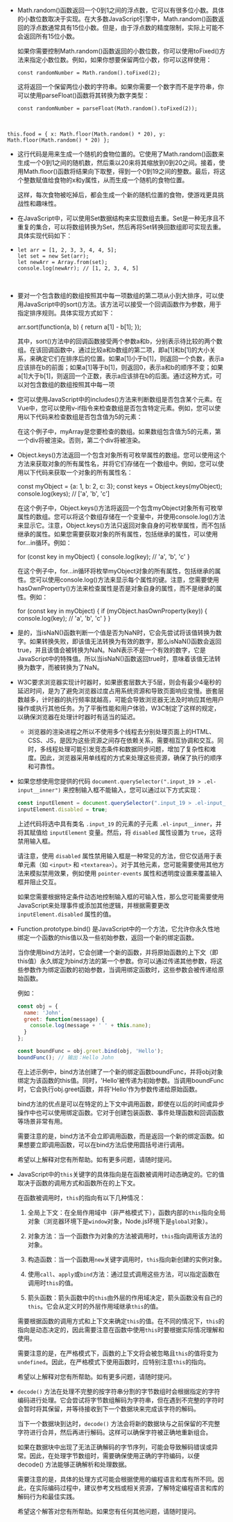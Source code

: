 + Math.random()函数返回一个0到1之间的浮点数，它可以有很多位小数。具体的小数位数取决于实现。在大多数JavaScript引擎中，Math.random()函数返回的浮点数通常具有15位小数。但是，由于浮点数的精度限制，实际上可能不会返回所有15位小数。

  如果你需要控制Math.random()函数返回的小数位数，你可以使用toFixed()方法来指定小数位数。例如，如果你想要保留两位小数，你可以这样使用：

  ```
  const randomNumber = Math.random().toFixed(2);
  ```

  这将返回一个保留两位小数的字符串。如果你需要一个数字而不是字符串，你可以使用parseFloat()函数将其转换为数字类型：

  ```
  const randomNumber = parseFloat(Math.random().toFixed(2));
  ```

  ​

```
this.food = { x: Math.floor(Math.random() * 20), y: Math.floor(Math.random() * 20) };
```

+ 这行代码是用来生成一个随机的食物位置的。它使用了Math.random()函数来生成一个0到1之间的随机数，然后乘以20来将其缩放到0到20之间。接着，使用Math.floor()函数将结果向下取整，得到一个0到19之间的整数。最后，将这个整数赋值给食物的x和y属性，从而生成一个随机的食物位置。

  这样，每次食物被吃掉后，都会生成一个新的随机位置的食物，使游戏更具挑战性和趣味性。

+ 在JavaScript中，可以使用Set数据结构来实现数组去重。Set是一种无序且不重复的集合，可以将数组转换为Set，然后再将Set转换回数组即可实现去重。具体实现代码如下：

+ ```
  let arr = [1, 2, 3, 3, 4, 4, 5];
  let set = new Set(arr);
  let newArr = Array.from(set);
  console.log(newArr); // [1, 2, 3, 4, 5]

  ```

  ​

+ 要对一个包含数组的数组按照其中每一项数组的第二项从小到大排序，可以使用JavaScript中的sort()方法。该方法可以接受一个回调函数作为参数，用于指定排序规则。具体实现方式如下：

  arr.sort(function(a, b) { return a[1] - b[1]; });

  其中，sort()方法中的回调函数接受两个参数a和b，分别表示待比较的两个数组。在该回调函数中，通过比较a和b数组的第二项，即a[1]和b[1]的大小关系，来确定它们在排序后的位置。如果a[1]小于b[1]，则返回一个负数，表示a应该排在b的前面；如果a[1]等于b[1]，则返回0，表示a和b的顺序不变；如果a[1]大于b[1]，则返回一个正数，表示a应该排在b的后面。通过这种方式，可以对包含数组的数组按照其中每一项

+ 您可以使用JavaScript中的includes()方法来判断数组是否包含某个元素。在Vue中，您可以使用v-if指令来检查数组是否包含特定元素。例如，您可以使用以下代码来检查数组是否包含值为5的元素：

  <template> <div v-if="myArray.includes(5)"> 数组包含值为5的元素 </div> <div v-else> 数组不包含值为5的元素 </div> </template>

  在这个例子中，myArray是您要检查的数组。如果数组包含值为5的元素，第一个div将被渲染。否则，第二个div将被渲染。

+ Object.keys()方法返回一个包含对象所有可枚举属性的数组。您可以使用这个方法来获取对象的所有属性名，并将它们存储在一个数组中。例如，您可以使用以下代码来获取一个对象的所有属性名：

  const myObject = {a: 1, b: 2, c: 3}; const keys = Object.keys(myObject); console.log(keys); // ['a', 'b', 'c']

  在这个例子中，Object.keys()方法将返回一个包含myObject对象所有可枚举属性的数组。您可以将这个数组存储在一个变量中，并使用console.log()方法来显示它。注意，Object.keys()方法只返回对象自身的可枚举属性，而不包括继承的属性。如果您需要获取对象的所有属性，包括继承的属性，可以使用for...in循环。例如：

  for (const key in myObject) { console.log(key); // 'a', 'b', 'c' }

  在这个例子中，for...in循环将枚举myObject对象的所有属性，包括继承的属性。您可以使用console.log()方法来显示每个属性的键。注意，您需要使用hasOwnProperty()方法来检查属性是否是对象自身的属性，而不是继承的属性。例如：

  for (const key in myObject) { if (myObject.hasOwnProperty(key)) { console.log(key); // 'a', 'b', 'c' } }

+ 是的，当isNaN()函数判断一个值是否为NaN时，它会先尝试将该值转换为数字。如果转换失败，即该值无法转换为有效的数字，那么isNaN()函数会返回true，并且该值会被转换为NaN。NaN表示不是一个有效的数字，它是JavaScript中的特殊值。所以当isNaN()函数返回true时，意味着该值无法转换为数字，而被转换为了NaN。

+ W3C要求浏览器实现计时器时，如果嵌套层数大于5层，则会有最少4毫秒的延迟时间，是为了避免浏览器过度占用系统资源和导致页面响应变慢。嵌套层数越多，计时器的执行频率就越高，可能会导致浏览器无法及时响应其他用户操作或执行其他任务。为了平衡性能和用户体验，W3C制定了这样的规定，以确保浏览器在处理计时器时有适当的延迟。

  + 浏览器的渲染进程之所以不使用多个线程去分别处理页面上的HTML、CSS、JS，是因为这些资源之间存在依赖关系，需要相互协调和交互。同时，多线程处理可能引发竞态条件和数据同步问题，增加了复杂性和难度。因此，浏览器采用单线程的方式来处理这些资源，确保了执行的顺序和可靠性。

+ 如果您想使用您提供的代码 `document.querySelector(".input_19 > .el-input__inner")` 来控制输入框不能输入，您可以通过以下方式实现：

  ```javascript
  const inputElement = document.querySelector(".input_19 > .el-input__inner");
  inputElement.disabled = true;
  ```

  上述代码将选中具有类名 `.input_19` 的元素的子元素 `.el-input__inner`，并将其赋值给 `inputElement` 变量。然后，将 `disabled` 属性设置为 `true`，这将禁用输入框。

  请注意，使用 `disabled` 属性禁用输入框是一种常见的方法，但它仅适用于表单元素（如 `<input>` 和 `<textarea>`）。对于其他元素，您可能需要使用其他方法来模拟禁用效果，例如使用 `pointer-events` 属性和透明度设置来覆盖输入框并阻止交互。

  如果您需要根据特定条件动态地控制输入框的可输入性，那么您可能需要使用JavaScript来处理事件或添加其他逻辑，并根据需要更改 `inputElement.disabled` 属性的值。

+ Function.prototype.bind() 是JavaScript中的一个方法，它允许你永久性地绑定一个函数的this值以及一些初始参数，返回一个新的绑定函数。

  当你使用bind方法时，它会创建一个新的函数，并将原始函数的上下文（即this值）永久绑定为bind方法的第一个参数。你可以通过传递其他参数，将这些参数作为绑定函数的初始参数，当调用绑定函数时，这些参数会被传递给原始函数。

  例如：

  ```javascript
  const obj = {
    name: 'John',
    greet: function(message) {
      console.log(message + ' ' + this.name);
    }
  };

  const boundFunc = obj.greet.bind(obj, 'Hello');
  boundFunc(); // 输出：Hello John
  ```

  在上述示例中，bind方法创建了一个新的绑定函数boundFunc，并将obj对象绑定为该函数的this值。同时，'Hello'被传递为初始参数。当调用boundFunc时，它会执行obj.greet函数，并将'Hello'作为参数传递给原始函数。

  bind方法的优点是可以在特定的上下文中调用函数，即使在以后的时间或异步操作中也可以使用绑定函数。它对于创建包装函数、事件处理函数和回调函数等场景非常有用。

  需要注意的是，bind方法不会立即调用函数，而是返回一个新的绑定函数。如果想要立即调用函数，可以在bind方法后使用圆括号进行调用。

  希望以上解释对您有所帮助。如有更多问题，请随时提问。

+ JavaScript中的`this`关键字的具体指向是在函数被调用时动态确定的。它的值取决于函数的调用方式和函数所在的上下文。

  在函数被调用时，`this`的指向有以下几种情况：

  1. 全局上下文：在全局作用域中（非严格模式下），函数内部的`this`指向全局对象（浏览器环境下是`window`对象，Node.js环境下是`global`对象）。

  2. 对象方法：当一个函数作为对象的方法被调用时，`this`指向调用该方法的对象。

  3. 构造函数：当一个函数用`new`关键字调用时，`this`指向新创建的实例对象。

  4. 使用`call`、`apply`或`bind`方法：通过显式调用这些方法，可以指定函数在调用时`this`的值。

  5. 箭头函数：箭头函数中的`this`由外层的作用域决定，箭头函数没有自己的`this`。它会从定义时的外层作用域继承`this`的值。

  需要根据函数的调用方式和上下文来确定`this`的值。在不同的情况下，`this`的指向是动态决定的，因此需要注意在函数中使用`this`时要根据实际情况理解和使用。

  需要注意的是，在严格模式下，函数的上下文将会被忽略且`this`的值将变为`undefined`。因此，在严格模式下使用函数时，应特别注意`this`的指向。

  希望以上解释对您有所帮助。如有更多问题，请随时提问。

+ `decode()` 方法在处理不完整的按字符串分割的字节数组时会根据指定的字符编码进行处理。它会尝试将字节数组解码为字符串，但在遇到不完整的字符时会暂时将其保留，并等待接收到下一个数据块来完成该字符的解码。

  当下一个数据块到达时，`decode()` 方法会将新的数据块与之前保留的不完整字符进行合并，然后再进行解码。这样可以确保字符被正确地重新组合。

  如果在数据块中出现了无法正确解码的字节序列，可能会导致解码错误或异常。因此，在处理字节数组时，需要确保使用正确的字符编码，以便 decode() 方法能够正确解析和处理数据。

  需要注意的是，具体的处理方式可能会根据使用的编程语言和库有所不同。因此，在实际编码过程中，建议参考文档或相关资源，了解特定编程语言和库的解码行为和最佳实践。

  希望这个解答对您有所帮助。如果您有任何其他问题，请随时提问。